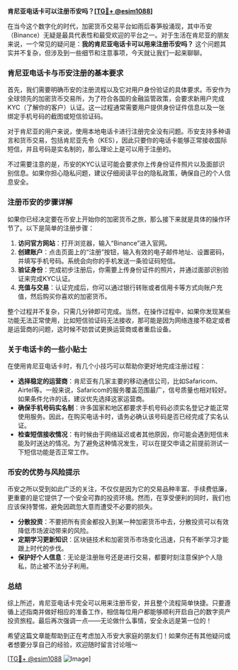**肯尼亚电话卡可以注册币安吗？[[TG💪+ @esim1088](https://t.me/s/esim1088)]**

在当今这个数字化的时代，加密货币交易平台如雨后春笋般涌现，其中币安（Binance）无疑是最具代表性和最受欢迎的平台之一。对于生活在肯尼亚的朋友来说，一个常见的疑问是：**我的肯尼亚电话卡可以用来注册币安吗？** 这个问题其实并不复杂，但涉及到一些细节和注意事项，今天就让我们一起来聊聊。

### 肯尼亚电话卡与币安注册的基本要求

首先，我们需要明确币安的注册流程以及它对用户身份验证的具体要求。币安作为全球领先的加密货币交易所，为了符合各国的金融监管政策，会要求新用户完成KYC（了解你的客户）认证。这一过程通常需要用户提供身份证件信息以及一张绑定手机号码的截图或短信验证码。

对于肯尼亚的用户来说，使用本地电话卡进行注册完全没有问题。币安支持多种语言和货币交易，包括肯尼亚先令（KES），因此只要你的电话卡能够正常接收国际短信，并且号码是实名制的，那么理论上是可以用于注册的。

不过需要注意的是，币安的KYC认证可能会要求你上传身份证件照片以及面部识别信息。如果你担心隐私问题，建议仔细阅读平台的隐私政策，确保自己的个人信息安全。

### 注册币安的步骤详解

如果你已经决定要在币安上开始你的加密货币之旅，那么接下来就是具体的操作环节了。以下是简单的注册步骤：

1. **访问官方网站**：打开浏览器，输入“Binance”进入官网。
2. **创建账户**：点击页面上的“注册”按钮，输入有效的电子邮件地址、设置密码，并填写手机号码。系统会向你的手机发送一条验证码短信。
3. **验证身份**：完成初步注册后，你需要上传身份证件的照片，并通过面部识别验证来完成KYC认证。
4. **充值与交易**：认证完成后，你可以通过银行转账或者信用卡等方式向账户充值，然后购买你喜欢的加密货币。

整个过程并不复杂，只需几分钟即可完成。当然，在操作过程中，如果你发现某些功能无法正常使用，比如短信验证码无法接收，那可能是因为网络连接不稳定或者是运营商的问题，这时候不妨尝试更换运营商或者重启设备。

### 关于电话卡的一些小贴士

在使用肯尼亚电话卡时，有几个小技巧可以帮助你更好地完成注册过程：

- **选择稳定的运营商**：肯尼亚有几家主要的移动通信公司，比如Safaricom、Airtel等。一般来说，Safaricom的服务覆盖范围最广，信号质量也相对较好。如果条件允许的话，建议优先选择这家运营商。
- **确保手机号码实名制**：许多国家和地区都要求手机号码必须实名登记才能正常使用服务。因此，在购买电话卡时，请务必确认该号码是否已经完成了实名认证。
- **检查短信接收情况**：有时候由于网络延迟或者其他原因，你可能会遇到短信未能及时送达的情况。为了避免这种情况发生，可以在提交申请之前提前测试一下短信功能是否正常工作。

### 币安的优势与风险提示

币安之所以受到如此广泛的关注，不仅仅是因为它的交易品种丰富、手续费低廉，更重要的是它提供了一个安全可靠的投资环境。然而，在享受便利的同时，我们也应该保持警惕，避免因疏忽大意而遭受不必要的损失。

- **分散投资**：不要把所有资金都投入到某一种加密货币中去，分散投资可以有效降低市场波动带来的风险。
- **定期学习更新知识**：区块链技术和加密货币市场变化迅速，只有不断学习才能跟上时代的步伐。
- **保护好个人信息**：无论是注册账号还是进行交易，都要时刻注意保护个人隐私，防止被不法分子利用。

### 总结

综上所述，肯尼亚电话卡完全可以用来注册币安，并且整个流程简单快捷。只要遵循上述指南并做好相应的准备工作，相信每位用户都能够顺利开启自己的数字资产投资旅程。最后再次强调一点——无论做什么事情，安全永远是第一位的！

希望这篇文章能帮助到正在考虑加入币安大家庭的朋友们！如果你还有其他疑问或者想要分享自己的经验，欢迎随时留言讨论哦～ 

[[TG💪+ @esim1088](https://t.me/s/esim1088) ![Image](https://i.postimg.cc/4NQfJmqS/Snipaste-2025-05-13-00-14-12.png)]